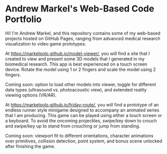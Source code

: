 # Andrew Markel's Web-Based Code Portfolio

Hi! I'm Andrew Markel, and this repository contains some of my web-based projects hosted on GitHub Pages, ranging from advanced medical research visualization to video game prototypes.

At https://markelpolo.github.io/model-viewer/, you will find a site that I created to view and present some 3D models that I generated in my biomedical research. This app is best experienced on a touch screen device. Rotate the model using 1 or 2 fingers and scale the model using 2 fingers. 

Coming soon: option to load other models into viewer, toggle for different data types (ultrasound vs. photoacoustic view), and extended reality viewing options (VR/AR).

At https://markelpolo.github.io/friday-route/, you will find a prototype of an endless runner style minigame designed to accompany an animated series that I am producing. This game can be played using either a touch screen or a keyboard. To avoid the oncoming projectiles, swipe/key down to crouch and swipe/key up to stand from crouching or jump from standing.

Coming soon: viewport fit to different orientations, character animations over primitives, collision detection, point system, and bonus scene unlocked after finishing the game.


